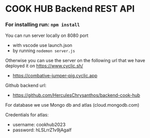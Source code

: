 # COOK HUB Backend REST API

### For installing run: `npm install`

You can run server locally on 8080 port

- with vscode use launch.json
- by running `nodemon server.js`

Otherwise you can use the server on the following url that we have deployed it on https://www.cyclic.sh/

- https://combative-jumper-pig.cyclic.app

Github backend url:

- https://github.com/HerculesChrysanthos/backend-cook-hub

For database we use Mongo db and atlas (cloud.mongodb.com)

Credentials for atlas:

- username: cookhub2023
- password: hLSLrrZ1v9jAgalf
